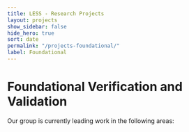```yaml
---
title: LESS - Research Projects
layout: projects
show_sidebar: false
hide_hero: true
sort: date
permalink: "/projects-foundational/"
label: Foundational
---
```


# Foundational Verification and Validation 

Our group is currently leading work in the following areas: